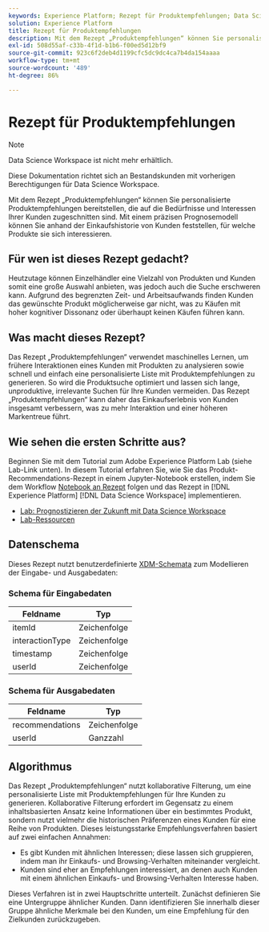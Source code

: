 ```yaml
---
keywords: Experience Platform; Rezept für Produktempfehlungen; Data Science Workspace; beliebte Themen; Rezepte; Rezept vorerstellen
solution: Experience Platform
title: Rezept für Produktempfehlungen
description: Mit dem Rezept „Produktempfehlungen“ können Sie personalisierte Produktempfehlungen bereitstellen, die auf die Bedürfnisse und Interessen Ihrer Kunden zugeschnitten sind. Mit einem präzisen Prognosemodell können Sie anhand der Einkaufshistorie von Kunden feststellen, für welche Produkte sie sich interessieren.
exl-id: 508d55af-c33b-4f1d-b1b6-f00ed5d12bf9
source-git-commit: 923c6f2deb4d1199cfc5dc9dc4ca7b4da154aaaa
workflow-type: tm+mt
source-wordcount: '489'
ht-degree: 86%

---
```


# Rezept für Produktempfehlungen

>[!NOTE]
>
>Data Science Workspace ist nicht mehr erhältlich.
>
>Diese Dokumentation richtet sich an Bestandskunden mit vorherigen Berechtigungen für Data Science Workspace.

Mit dem Rezept „Produktempfehlungen“ können Sie personalisierte Produktempfehlungen bereitstellen, die auf die Bedürfnisse und Interessen Ihrer Kunden zugeschnitten sind. Mit einem präzisen Prognosemodell können Sie anhand der Einkaufshistorie von Kunden feststellen, für welche Produkte sie sich interessieren.

## Für wen ist dieses Rezept gedacht?

Heutzutage können Einzelhändler eine Vielzahl von Produkten und Kunden somit eine große Auswahl anbieten, was jedoch auch die Suche erschweren kann. Aufgrund des begrenzten Zeit- und Arbeitsaufwands finden Kunden das gewünschte Produkt möglicherweise gar nicht, was zu Käufen mit hoher kognitiver Dissonanz oder überhaupt keinen Käufen führen kann.

## Was macht dieses Rezept?

Das Rezept „Produktempfehlungen“ verwendet maschinelles Lernen, um frühere Interaktionen eines Kunden mit Produkten zu analysieren sowie schnell und einfach eine personalisierte Liste mit Produktempfehlungen zu generieren. So wird die Produktsuche optimiert und lassen sich lange, unproduktive, irrelevante Suchen für Ihre Kunden vermeiden. Das Rezept „Produktempfehlungen“ kann daher das Einkaufserlebnis von Kunden insgesamt verbessern, was zu mehr Interaktion und einer höheren Markentreue führt.

## Wie sehen die ersten Schritte aus?

Beginnen Sie mit dem Tutorial zum Adobe Experience Platform Lab (siehe Lab-Link unten). In diesem Tutorial erfahren Sie, wie Sie das Produkt-Recommendations-Rezept in einem Jupyter-Notebook erstellen, indem Sie dem Workflow [Notebook an Rezept](../jupyterlab/create-a-model.md) folgen und das Rezept in [!DNL Experience Platform] [!DNL Data Science Workspace] implementieren.

* [Lab: Prognostizieren der Zukunft mit Data Science Workspace](https://expleague.azureedge.net/labs/L777/index.html)
* [Lab-Ressourcen](https://github.com/adobe/experience-platform-dsw-reference/tree/master/Summit/2019/resources)

## Datenschema

Dieses Rezept nutzt benutzerdefinierte [XDM-Schemata](../../xdm/schema/field-dictionary.md) zum Modellieren der Eingabe- und Ausgabedaten:

### Schema für Eingabedaten

| Feldname | Typ |
| --- | --- |
| itemId | Zeichenfolge |
| interactionType | Zeichenfolge |
| timestamp | Zeichenfolge |
| userId | Zeichenfolge |

### Schema für Ausgabedaten

| Feldname | Typ |
| --- | --- |
| recommendations | Zeichenfolge |
| userId | Ganzzahl |

## Algorithmus

Das Rezept „Produktempfehlungen“ nutzt kollaborative Filterung, um eine personalisierte Liste mit Produktempfehlungen für Ihre Kunden zu generieren. Kollaborative Filterung erfordert im Gegensatz zu einem inhaltsbasierten Ansatz keine Informationen über ein bestimmtes Produkt, sondern nutzt vielmehr die historischen Präferenzen eines Kunden für eine Reihe von Produkten. Dieses leistungsstarke Empfehlungsverfahren basiert auf zwei einfachen Annahmen:
* Es gibt Kunden mit ähnlichen Interessen; diese lassen sich gruppieren, indem man ihr Einkaufs- und Browsing-Verhalten miteinander vergleicht.
* Kunden sind eher an Empfehlungen interessiert, an denen auch Kunden mit einem ähnlichen Einkaufs- und Browsing-Verhalten Interesse haben.

Dieses Verfahren ist in zwei Hauptschritte unterteilt. Zunächst definieren Sie eine Untergruppe ähnlicher Kunden. Dann identifizieren Sie innerhalb dieser Gruppe ähnliche Merkmale bei den Kunden, um eine Empfehlung für den Zielkunden zurückzugeben.
